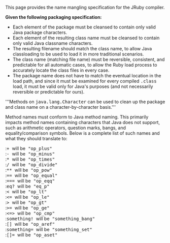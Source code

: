 This page provides the name mangling specification for the JRuby compiler.

**Given the following packaging specification:**

* Each element of the package must be cleansed to contain only valid Java package characters.
* Each element of the resulting class name must be cleansed to contain only valid Java classname characters.
* The resulting filename should match the class name, to allow Java classloading to be used to load it in more traditional scenarios.
* The class name (matching file name) must be reversible, consistent, and predictable for all automatic cases, to allow the Ruby load process to accurately locate the class files in every case.
* The package name does not have to match the eventual location in the load path, and since it must be examined for every compiled <tt>.class </tt>load, it must be valid only  for Java's purposes (and not necessarily reversible or predictable for ours).

'''Methods on <tt>java.lang.Character</tt> can be used to clean up the package and class name on a character-by-character basis.'''

Method names must conform to Java method naming. This primarily impacts method names containing characters that Java does not support, such as arithmetic operators, question marks, bangs, and equality/comparison symbols. Below is a complete list of such names and what they should translate to:

:<tt>+ </tt>will be<tt> "op_plus"</tt><br/>
:<tt>- </tt>will be<tt> "op_minus"</tt><br/>
:<tt>* </tt>will be<tt> "op_times"</tt><br/>
:<tt>/ </tt>will be<tt> "op_divide"</tt><br/>
:<tt>** </tt>will be<tt> "op_pow"</tt><br/>
:<tt>== </tt>will be<tt> "op_equal"</tt><br/>
:<tt>=== </tt>will be<tt> "op_eqq"</tt><br/>
:<tt>eq? </tt>will be<tt> "eq_p"</tt><br/>
:<tt>< </tt>will be<tt> "op_lt"</tt><br/>
:<tt><= </tt>will be<tt> "op_le"</tt><br/>
:<tt>> </tt>will be<tt> "op_gt"</tt><br/>
:<tt>>= </tt>will be<tt> "op_ge"</tt><br/>
:<tt><=> </tt>will be<tt> "op_cmp"</tt><br/>
:<tt>something! </tt>will be<tt> "something_bang"</tt><br/>
:<tt>[] </tt>will be<tt> "op_aref"</tt><br/>
:<tt>something= </tt>will be<tt> "something_set"</tt><br/>
:<tt>[]= </tt>will be<tt> "op_aset"</tt><br/>
